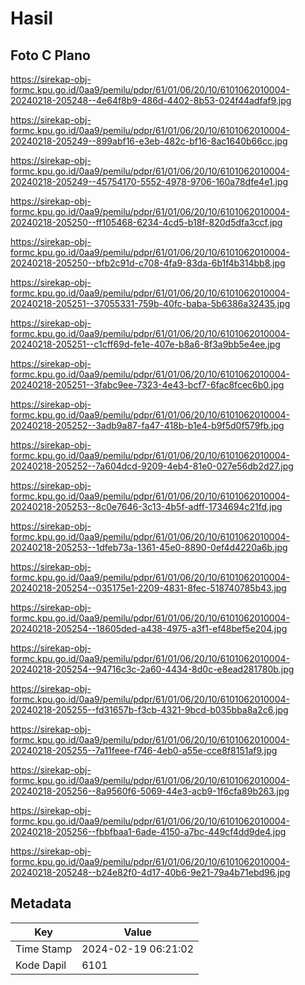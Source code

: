 # Hasil

## Foto C Plano

https://sirekap-obj-formc.kpu.go.id/0aa9/pemilu/pdpr/61/01/06/20/10/6101062010004-20240218-205248--4e64f8b9-486d-4402-8b53-024f44adfaf9.jpg

https://sirekap-obj-formc.kpu.go.id/0aa9/pemilu/pdpr/61/01/06/20/10/6101062010004-20240218-205249--899abf16-e3eb-482c-bf16-8ac1640b66cc.jpg

https://sirekap-obj-formc.kpu.go.id/0aa9/pemilu/pdpr/61/01/06/20/10/6101062010004-20240218-205249--45754170-5552-4978-9706-160a78dfe4e1.jpg

https://sirekap-obj-formc.kpu.go.id/0aa9/pemilu/pdpr/61/01/06/20/10/6101062010004-20240218-205250--ff105468-6234-4cd5-b18f-820d5dfa3ccf.jpg

https://sirekap-obj-formc.kpu.go.id/0aa9/pemilu/pdpr/61/01/06/20/10/6101062010004-20240218-205250--bfb2c91d-c708-4fa9-83da-6b1f4b314bb8.jpg

https://sirekap-obj-formc.kpu.go.id/0aa9/pemilu/pdpr/61/01/06/20/10/6101062010004-20240218-205251--37055331-759b-40fc-baba-5b6386a32435.jpg

https://sirekap-obj-formc.kpu.go.id/0aa9/pemilu/pdpr/61/01/06/20/10/6101062010004-20240218-205251--c1cff69d-fe1e-407e-b8a6-8f3a9bb5e4ee.jpg

https://sirekap-obj-formc.kpu.go.id/0aa9/pemilu/pdpr/61/01/06/20/10/6101062010004-20240218-205251--3fabc9ee-7323-4e43-bcf7-6fac8fcec6b0.jpg

https://sirekap-obj-formc.kpu.go.id/0aa9/pemilu/pdpr/61/01/06/20/10/6101062010004-20240218-205252--3adb9a87-fa47-418b-b1e4-b9f5d0f579fb.jpg

https://sirekap-obj-formc.kpu.go.id/0aa9/pemilu/pdpr/61/01/06/20/10/6101062010004-20240218-205252--7a604dcd-9209-4eb4-81e0-027e56db2d27.jpg

https://sirekap-obj-formc.kpu.go.id/0aa9/pemilu/pdpr/61/01/06/20/10/6101062010004-20240218-205253--8c0e7646-3c13-4b5f-adff-1734694c21fd.jpg

https://sirekap-obj-formc.kpu.go.id/0aa9/pemilu/pdpr/61/01/06/20/10/6101062010004-20240218-205253--1dfeb73a-1361-45e0-8890-0ef4d4220a6b.jpg

https://sirekap-obj-formc.kpu.go.id/0aa9/pemilu/pdpr/61/01/06/20/10/6101062010004-20240218-205254--035175e1-2209-4831-8fec-518740785b43.jpg

https://sirekap-obj-formc.kpu.go.id/0aa9/pemilu/pdpr/61/01/06/20/10/6101062010004-20240218-205254--18605ded-a438-4975-a3f1-ef48bef5e204.jpg

https://sirekap-obj-formc.kpu.go.id/0aa9/pemilu/pdpr/61/01/06/20/10/6101062010004-20240218-205254--94716c3c-2a60-4434-8d0c-e8ead281780b.jpg

https://sirekap-obj-formc.kpu.go.id/0aa9/pemilu/pdpr/61/01/06/20/10/6101062010004-20240218-205255--fd31657b-f3cb-4321-9bcd-b035bba8a2c6.jpg

https://sirekap-obj-formc.kpu.go.id/0aa9/pemilu/pdpr/61/01/06/20/10/6101062010004-20240218-205255--7a11feee-f746-4eb0-a55e-cce8f8151af9.jpg

https://sirekap-obj-formc.kpu.go.id/0aa9/pemilu/pdpr/61/01/06/20/10/6101062010004-20240218-205256--8a9560f6-5069-44e3-acb9-1f6cfa89b263.jpg

https://sirekap-obj-formc.kpu.go.id/0aa9/pemilu/pdpr/61/01/06/20/10/6101062010004-20240218-205256--fbbfbaa1-6ade-4150-a7bc-449cf4dd9de4.jpg

https://sirekap-obj-formc.kpu.go.id/0aa9/pemilu/pdpr/61/01/06/20/10/6101062010004-20240218-205248--b24e82f0-4d17-40b6-9e21-79a4b71ebd96.jpg


## Metadata

| Key        | Value               |
| ---------- | ------------------- |
| Time Stamp | 2024-02-19 06:21:02 |
| Kode Dapil | 6101                |



